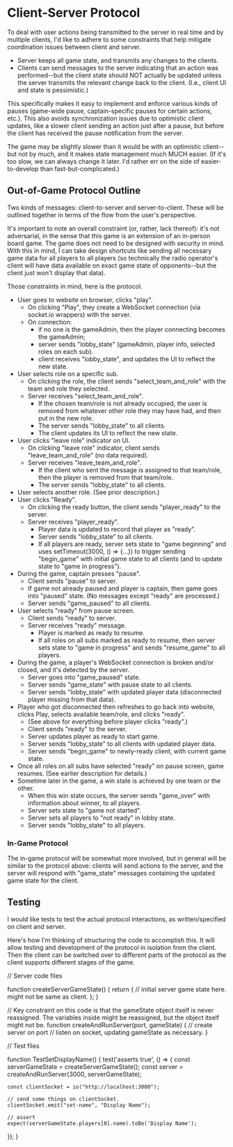 # Client-Server Protocol

To deal with user actions being transmitted to the server in real time and by multiple clients, I'd like to adhere to some constraints that help mitigate coordination issues between client and server.
* Server keeps all game state, and transmits any changes to the clients.
* Clients can send messages to the server indicating that an action was performed--but the client state should NOT actually be updated unless the server transmits the relevant change back to the client. (I.e., client UI and state is pessimistic.)

This specifically makes it easy to implement and enforce various kinds of pauses (game-wide pause, captain-specific pauses for certain actions, etc.). This also avoids synchronization issues due to optimistic client updates, like a slower client sending an action just after a pause, but before the client has received the pause notification from the server.

The game may be slightly slower than it would be with an optimistic client--but not by much, and it makes state management much MUCH easier. (If it's too slow, we can always change it later. I'd rather err on the side of easier-to-develop than fast-but-complicated.)

## Out-of-Game Protocol Outline

Two kinds of messages: client-to-server and server-to-client. These will be outlined together in terms of the flow from the user's perspective.

It's important to note an overall constraint (or, rather, lack thereof): it's not adversarial, in the sense that this game is an extension of an in-person board game. The game does not need to be designed with security in mind. With this in mind, I can take design shortcuts like sending all necessary game data for all players to all players (so technically the radio operator's client will have data available on exact game state of opponents--but the client just won't display that data).

Those constraints in mind, here is the protocol.

* User goes to website on browser, clicks "play".
  * On clicking "Play", they create a WebSocket connection (via socket.io wrappers) with the server.
  * On connection:
    * if no one is the gameAdmin, then the player connecting becomes the gameAdmin;
    * server sends "lobby_state" (gameAdmin, player info, selected roles on each sub).
    * client receives "lobby_state", and updates the UI to reflect the new state.
* User selects role on a specific sub.
  * On clicking the role, the client sends "select_team_and_role" with the team and role they selected.
  * Server receives "select_team_and_role".
    * If the chosen team/role is not already occupied, the user is removed from whatever other role they may have had, and then put in the new role.
    * The server sends "lobby_state" to all clients.
    * The client updates its UI to reflect the new state.
* User clicks "leave role" indicator on UI.
  * On clicking "leave role" indicator, client sends "leave_team_and_role" (no data required).
  * Server receives "leave_team_and_role".
    * If the client who sent the message is assigned to that team/role, then the player is removed from that team/role.
    * The server sends "lobby_state" to all clients.
* User selects another role. (See prior description.)
* User clicks "Ready".
  * On clicking the ready button, the client sends "player_ready" to the server.
  * Server receives "player_ready".
    * Player data is updated to record that player as "ready".
    * Server sends "lobby_state" to all clients.
    * If all players are ready, server sets state to "game beginning" and uses setTimeout(3000, () => {...}) to trigger sending "begin_game" with initial game state to all clients (and to update state to "game in progress").
* During the game, captain presses "pause".
  * Client sends "pause" to server.
  * If game not already paused and player is captain, then game goes into "paused" state. (No messages except "ready" are processed.)
  * Server sends "game_paused" to all clients.
* User selects "ready" from pause screen.
  * Client sends "ready" to server.
  * Server receives "ready" message.
    * Player is marked as ready to resume.
    * If all roles on all subs marked as ready to resume, then server sets state to "game in progress" and sends "resume_game" to all players.
* During the game, a player's WebSocket connection is broken and/or closed, and it's detected by the server.
  * Server goes into "game_paused" state.
  * Server sends "game_state" with pause state to all clients.
  * Server sends "lobby_state" with updated player data (disconnected player missing from that data).
* Player who got disconnected then refreshes to go back into website, clicks Play, selects available team/role, and clicks "ready".
  * (See above for everything before player clicks "ready".)
  * Client sends "ready" to the server.
  * Server updates player as ready to start game.
  * Server sends "lobby_state" to all clients with updated player data.
  * Server sends "begin_game" to newly-ready client, with current game state.
* Once all roles on all subs have selected "ready" on pause screen, game resumes. (See earlier description for details.)
* Sometime later in the game, a win state is achieved by one team or the other.
  * When this win state occurs, the server sends "game_over" with information about winner, to all players.
  * Server sets state to "game not started".
  * Server sets all players to "not ready" in lobby state.
  * Server sends "lobby_state" to all players.
  
### In-Game Protocol

The in-game protocol will be somewhat more involved, but in general will be similar to the protocol above: clients will send actions to the server, and the server will respond with "game_state" messages containing the updated game state for the client.

## Testing

I would like tests to test the actual protocol interactions, as written/specified on client and server.

Here's how I'm thinking of structuring the code to accomplish this. It will allow testing and development of the protocol in isolation from the client. Then the client can be switched over to different parts of the protocol as the client supports different stages of the game.

// Server code files

function createServerGameState() {
  return {
    // initial server game state here. might not be same as client.
  };
}

// Key constraint on this code is that the gameState object itself is never reassigned. The variables inside might be reassigned, but the object itself might not be.
function createAndRunServer(port, gameState) {
  // create server on port
  // listen on socket, updating gameState as necessary.
}

// Test files

function TestSetDisplayName() {
  test('asserts true', () => {
    const serverGameState = createServerGameState();
    const server = createAndRunServer(3000, serverGameState);
    
    const clientSocket = io("http://localhost:3000");

    // send some things on clientSocket.
    clientSocket.emit("set-name", "Display Name");

    // assert 
    expect(serverGameState.players[0].name).toBe('Display Name');
  });
}
